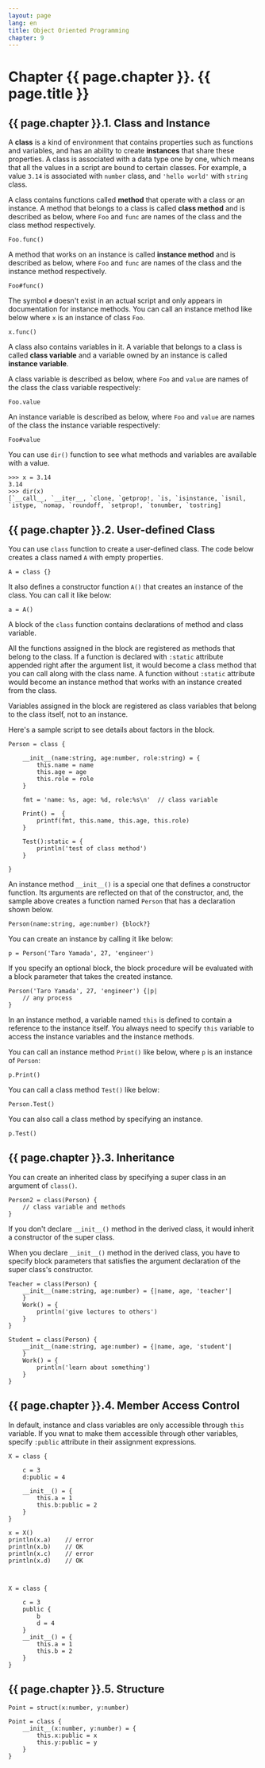 ```yaml
---
layout: page
lang: en
title: Object Oriented Programming
chapter: 9
---
```


# Chapter {{ page.chapter }}. {{ page.title }}


## {{ page.chapter }}.1. Class and Instance

A **class** is a kind of environment that contains properties such as functions and variables,
and has an ability to create **instances** that share these properties.
A class is associated with a data type one by one,
which means that all the values in a script are bound to certain classes.
For example, a value `3.14` is associated with `number` class,
and `'hello world'` with `string` class.

A class contains functions called **method** that operate with a class or an instance.
A method that belongs to a class is called **class method** and is described as below,
where `Foo` and `func` are names of the class and the class method respectively.

    Foo.func()

A method that works on an instance is called **instance method** and is described as below,
where `Foo` and `func` are names of the class and the instance method respectively.

    Foo#func()

The symbol `#` doesn't exist in an actual script
and only appears in documentation for instance methods.
You can call an instance method like below where `x` is an instance of class `Foo`.

    x.func()

A class also contains variables in it.
A variable that belongs to a class is called **class variable**
and a variable owned by an instance is called **instance variable**.

A class variable is described as below,
where `Foo` and `value` are names of the class the class variable respectively:

    Foo.value

An instance variable is described as below,
where `Foo` and `value` are names of the class the instance variable respectively:

    Foo#value

You can use `dir()` function to see what methods and variables are available with a value.

    >>> x = 3.14
    3.14
    >>> dir(x)
    [`__call__, `__iter__, `clone, `getprop!, `is, `isinstance, `isnil, `istype, `nomap, `roundoff, `setprop!, `tonumber, `tostring]


## {{ page.chapter }}.2. User-defined Class

You can use `class` function to create a user-defined class.
The code below creates a class named `A` with empty properties.

    A = class {}

It also defines a constructor function `A()` that creates an instance of the class.
You can call it like below:

    a = A()

A block of the `class` function contains declarations of method and class variable.

All the functions assigned in the block are registered as methods that belong to the class.
If a function is declared with `:static` attribute appended right after the argument list,
it would become a class method that you can call along with the class name.
A function without `:static` attribute would become an instance method
that works with an instance created from the class.

Variables assigned in the block are registered as class variables
that belong to the class itself, not to an instance.

Here's a sample script to see details about factors in the block.

    Person = class {
        
        __init__(name:string, age:number, role:string) = {
            this.name = name
            this.age = age
            this.role = role
        }
        
        fmt = 'name: %s, age: %d, role:%s\n'  // class variable
        
        Print() =  {
            printf(fmt, this.name, this.age, this.role)
        }
        
        Test():static = {
            println('test of class method')
        }
        
    }

An instance method `__init__()` is a special one that defines a constructor function.
Its arguments are reflected on that of the constructor, and,
the sample above creates a function named `Person` that has a declaration shown below.

    Person(name:string, age:number) {block?}

You can create an instance by calling it like below:

    p = Person('Taro Yamada', 27, 'engineer')

If you specify an optional block, the block procedure will be evaluated
with a block parameter that takes the created instance.

    Person('Taro Yamada', 27, 'engineer') {|p|
        // any process
    }

In an instance method, a variable named `this` is defined to contain a reference to the instance itself.
You always need to specify `this` variable to access the instance variables and the instance methods.


You can call an instance method `Print()` like below, where `p` is an instance of `Person`:

    p.Print()

You can call a class method `Test()` like below:

    Person.Test()

You can also call a class method by specifying an instance.

    p.Test()



## {{ page.chapter }}.3. Inheritance

You can create an inherited class by specifying a super class in an argument of `class()`.

    Person2 = class(Person) {
        // class variable and methods
    }

If you don't declare `__init__()` method in the derived class, it would inherit a constructor of the super class.

When you declare `__init__()` method in the derived class,
you have to specify block parameters that satisfies the argument declaration of the super class's constructor.

    Teacher = class(Person) {
        __init__(name:string, age:number) = {|name, age, 'teacher'|
        }
        Work() = {
            println('give lectures to others')
        }
    }

    Student = class(Person) {
        __init__(name:string, age:number) = {|name, age, 'student'|
        }
        Work() = {
            println('learn about something')
        }
    }


## {{ page.chapter }}.4. Member Access Control

In default, instance and class variables are only accessible through `this` variable.
If you wnat to make them accessible through other variables,
specify `:public` attribute in their assignment expressions.

    X = class {
        
        c = 3
        d:public = 4
        
        __init__() = {
            this.a = 1
            this.b:public = 2
        }
    }

    x = X()
    println(x.a)    // error
    println(x.b)    // OK
    println(x.c)    // error
    println(x.d)    // OK



    X = class {
        
        c = 3
        public {
            b
            d = 4
        }
        __init__() = {
            this.a = 1
            this.b = 2
        }
    }

## {{ page.chapter }}.5. Structure



    Point = struct(x:number, y:number)

    Point = class {
        __init__(x:number, y:number) = {
            this.x:public = x
            this.y:public = y
        }
    }

